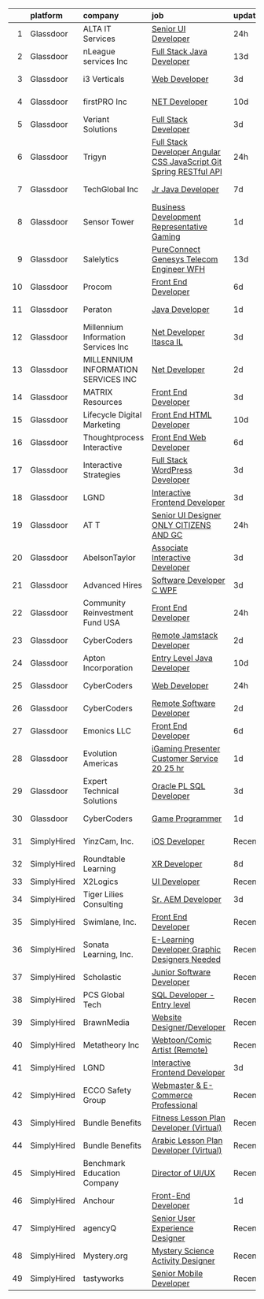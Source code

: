 

|    | platform    | company                              | job                                                                                                                                                                                                                                                                                                                                                                                                                                                                                                                                                                                                                                                                                                                                                                                                                                                                                                                                                                                                                                                                                                                                                                                                                                                                                                                                                                                                                                                                                | update_time   | location             |
|---:|:------------|:-------------------------------------|:-----------------------------------------------------------------------------------------------------------------------------------------------------------------------------------------------------------------------------------------------------------------------------------------------------------------------------------------------------------------------------------------------------------------------------------------------------------------------------------------------------------------------------------------------------------------------------------------------------------------------------------------------------------------------------------------------------------------------------------------------------------------------------------------------------------------------------------------------------------------------------------------------------------------------------------------------------------------------------------------------------------------------------------------------------------------------------------------------------------------------------------------------------------------------------------------------------------------------------------------------------------------------------------------------------------------------------------------------------------------------------------------------------------------------------------------------------------------------------------|:--------------|:---------------------|
|  1 | Glassdoor   | ALTA IT Services                     | [Senior UI Developer](https://www.glassdoor.com/partner/jobListing.htm?pos=112&ao=1110586&s=58&guid=000001817069ed019dcf5fd770471844&src=GD_JOB_AD&t=SR&vt=w&cs=1_c7f206f1&cb=1655448399484&jobListingId=1007945161477&cpc=84DBBAA61F05C438&jrtk=3-0-1g5o6jr94itm2801-1g5o6jr9ihaqm800-d89c4dd831762ad2--6NYlbfkN0AXtvPDqDev6liskt-h_3vAUEMM26GmMOlWYCAn-kvNiXTWhOpXUsJAjGAig0pzkvbcz9YM0wNpPmwuptA6ZvXU4AF_8U8QV2vxT21dNDzjmaVLtKHGEmBcy4XaMY78--3gFzajQa73-wF3n7mVSLmWOP6SQEWaDMaL46u3RLTCIMvdxnaAYTWH3rySIelZvOVKt-M0P8q1Qy25Uv5hTucUAe6KWk3MPOs7F2MBRm7XTv6a1ewqQJzLXWy_gkb1FxmbKwtQGIEDHtKBYv19uMOwQgcsklDTUDddp7oIBo4m9IbzRieQ50TABMzdMu4PfWvcIDtR7cRPc4hHZLfuWmlNmw6P3wEZUP30IuSgmcnMIkH959HM0rT2ezgAttBvyuvA3FuBBQi1YNmOLKWhGtAYAy8bHaM9fUWwpVYt6Zqp5ZzQYO_itas4Ig2xp5f7_PShej3nEdOH5M3VG2wPJInwoUzW_i693qIDWgiirAmkfdAPP3s7dLJtAaifL1JHxcwzJbpR7yA54FFxK6cXdOpklSJN36axr1o8wmV-kfFvr-VWS3mdNjCGUnlwH7JGBtBctrpzxyxOj8iUFbj_T5dqrzMpy-Llyt0%3D)                                                                                                                                                                                                                                                                                                                                                                                                                                                                                                                            | 24h           | Suitland, MD         |
|  2 | Glassdoor   | nLeague services Inc                 | [Full Stack Java Developer](https://www.glassdoor.com/partner/jobListing.htm?pos=130&ao=1136043&s=58&guid=000001817069ed019dcf5fd770471844&src=GD_JOB_AD&t=SR&vt=w&ea=1&cs=1_bfee4805&cb=1655448399486&jobListingId=1007916609859&jrtk=3-0-1g5o6jr94itm2801-1g5o6jr9ihaqm800-eb5eefe412ab9ad9-)                                                                                                                                                                                                                                                                                                                                                                                                                                                                                                                                                                                                                                                                                                                                                                                                                                                                                                                                                                                                                                                                                                                                                                                    | 13d           | Atlanta, GA          |
|  3 | Glassdoor   | i3 Verticals                         | [Web Developer](https://www.glassdoor.com/partner/jobListing.htm?pos=126&ao=1136043&s=58&guid=000001817069ed019dcf5fd770471844&src=GD_JOB_AD&t=SR&vt=w&ea=1&cs=1_65eb06c8&cb=1655448399485&jobListingId=1007937284851&jrtk=3-0-1g5o6jr94itm2801-1g5o6jr9ihaqm800-87c29564f2c5fb6f-)                                                                                                                                                                                                                                                                                                                                                                                                                                                                                                                                                                                                                                                                                                                                                                                                                                                                                                                                                                                                                                                                                                                                                                                                | 3d            | Sulphur Springs, TX  |
|  4 | Glassdoor   | firstPRO Inc                         | [ NET Developer](https://www.glassdoor.com/partner/jobListing.htm?pos=120&ao=1110586&s=58&guid=000001817069ed019dcf5fd770471844&src=GD_JOB_AD&t=SR&vt=w&ea=1&cs=1_2c47da09&cb=1655448399485&jobListingId=1007921181246&cpc=9908D8D4413DBB8A&jrtk=3-0-1g5o6jr94itm2801-1g5o6jr9ihaqm800-579e834b39c923a1--6NYlbfkN0CUiNPx3JJMftrniD84mdXKaxJ3iSjJgJAqzFniN-7X5qfIIbgtbL2t4OMTou7BWJe35yT5EQTB-9v6-2OsUHOc9wkoWBFEy2kcPoy4-AQLozqDpgip03Hnjop4gk_5CBafzXHS5OEm9sStH0iZ8pbMq2Qg9baRHzCcsgfFUvD44wvu44LyiLa5Br54BmWbKBDfhPjoWZRbOrhVkioqDEiZ4zgsk_CG2NwlJfLm2Jw5u5T6jlX5Ads6RalOsrQgHM6dnvWwE51w8Hp2drmyKu6JWrRL2Ynevd9w-cP_SNLoaJ_whsRt5LN34BjiDpjviO1663ZHk_xxdxjpGgclg0ZiIbqFVqx4Q4gQ1R264DSRyff31rYV5A2sdAqtw91jIoX-QTLTSZHxWOdRVGzIsRHeCcqYby0tEAT7ybaq1CsQiC_f6hlwMikzRS_H6jb2q6tJI_UzbNH9ZpXYSpax8vh2Gsf9ewcwnH1C2xcCdqxhZJ7V5-o_UJr1)                                                                                                                                                                                                                                                                                                                                                                                                                                                                                                                                                                                                                                          | 10d           | Wilmington, MA       |
|  5 | Glassdoor   | Veriant Solutions                    | [Full Stack Developer](https://www.glassdoor.com/partner/jobListing.htm?pos=109&ao=1110586&s=58&guid=000001817069ed019dcf5fd770471844&src=GD_JOB_AD&t=SR&vt=w&ea=1&cs=1_869fc1a4&cb=1655448399484&jobListingId=1007937397697&cpc=9C2286EA3771AAF6&jrtk=3-0-1g5o6jr94itm2801-1g5o6jr9ihaqm800-2ab01fe59a2488cf--6NYlbfkN0B7yGmx4UI26AL6FBQiK2NIVH08bnifWCAF-IkvPcqFbRWHUEwcWsSq3Ckdpbq32cHI5eoKws76cxEosSWp5QAge5nXPSUAmxQ-6DdgFKNIVEQrokvdF_Gtwf5gdmmFvK5qf5EvRyJS5pOExCIAA4tIRXPvSpnhSa9htL6Eu6J9kq2Xsh2GqEDLGeuzG9ACj-hidSJ24ztZWNFkHiAwE3C96ThWLad9uWRUjOh6JZgg-zvX48QTNY8NEUpa7aWhTl37Q3SNiQe-h2IghL5iFq5OriJjQNAN5kXiT5RxxEqlZjfcsZiSDYFWNS9afD3sbSwgWDYCOQ8U-FjhQLxMVwVn-FdRLsWPKCr4rj6RlDPIMc0XvFmUZ3v4HHsHI2QWJnvrhj6P7nWDWT65c4gDk2Xh-bDWGqP1cEy3xZYTMsZCTF5JjUqIsJWmdQvpuESr8Va7X5KPOTqV62pQMNzsJ-qJwEESyuTNAC2feZSBfVCM8eCPM8GL0_mzrKl-YLEAOrJeiQZ2L4dNvA%3D%3D)                                                                                                                                                                                                                                                                                                                                                                                                                                                                                                                                                                                                        | 3d            | Remote               |
|  6 | Glassdoor   | Trigyn                               | [Full Stack Developer  Angular   CSS   JavaScript   Git   Spring   RESTful API ](https://www.glassdoor.com/partner/jobListing.htm?pos=110&ao=1110586&s=58&guid=000001817069ed019dcf5fd770471844&src=GD_JOB_AD&t=SR&vt=w&cs=1_917a7b7d&cb=1655448399483&jobListingId=1007945384143&cpc=C3517E2410EFB392&jrtk=3-0-1g5o6jr94itm2801-1g5o6jr9ihaqm800-066a8ef961c9fda5--6NYlbfkN0DNoILxOnWIsoHfQE7VRgrjw9NlRoJFeLDlYBIP8lxdz24IcNbY7buWHFYh-rAokNQo39ZcH7t_3VNHvDYtI7TNtT0tFeZQGklfs14nBBE45MVpQuqQEdhyjbdGomvKwgx6r3_Niwn1URON_0JPlIX1ZPHMzSjw6ZFVhTOQbWmYP1F3ZuRJyIuXLRCiXHt_0wYusGDhq4rO7fwWqLPceRanQG5n8P7nTZr9eRf_bHpt9In8GRxpuSjAoXq_SUVzS_Np9SgQAwxd9n_ibS-7ouUR-VtwYTzIuUCOgHh16M7EROzTV-Mno3xcKd6dPWD0zRW3tXqi8GboxkJcbmQ6fIDOWOcOISQNaCwXLqjF2tqZSTwd60n1kTjidbK5Ks9aqYih_oIE7ifqC4lwiLFu9cEl31xLNwq1FRxa_AJzRAviIUNeHVDPHN6u51dI9WrBH7kA0PCj9p8xJvkmavZ2syUbGX2Eyvv5JMb6DpGHQgUOLeZTqortRYfxHS7gMnS85XKBR9cBvm7gox44BhCs8WZW6HWh4msFdKsMixnQ_RkAKwheGL7OeHNcTgrkJaL4SGjnbI7bXiXRUsswp9s_og8CIOQScllovCBB8OR51PrhU7GkMTjB1CKz2I5FlVdw8yE%3D)                                                                                                                                                                                                                                                                                                                                                                                                                                 | 24h           | Jersey City, NJ      |
|  7 | Glassdoor   | TechGlobal  Inc                      | [Jr  Java Developer](https://www.glassdoor.com/partner/jobListing.htm?pos=107&ao=1110586&s=58&guid=000001817069ed019dcf5fd770471844&src=GD_JOB_AD&t=SR&vt=w&ea=1&cs=1_b6645803&cb=1655448399483&jobListingId=1007929309014&cpc=334ABAF5D42DC775&jrtk=3-0-1g5o6jr94itm2801-1g5o6jr9ihaqm800-65004001ddacaed1--6NYlbfkN0C-q6iYe66_FLQy3U-sZg-V_VpG3fQBKf_hrSCPEHFKv3DtpHCCWyd_ALlnLXUaebrYZfbf66vD25OD_n5n0M0o8n1VKLxFiOOdzupOky8GPjU2VkAxrDVqqvZJ2TFvCxssQbY-oFDByT6O0emYP8uxJv-4ht7Y_Skr8nqL7AgEqi7R9ezjzOLeZwS-SNOkFUcx-TnzbG_ZQ1HMxh7r11UQ_dX2b_imLzQzEALeWOKe6AEXaLf0HqJEvpu1xew8Ut78hCqS9b6X9cJPpUbRGw2FowDfQytnrxwu2gAECX3JecmwQWjgH2rYuXmaSxN1zLdLwHvxPcUvMlSM4oOte92X4zyaui_fxr7LnMTrJHHoB4KWPwLvj3qsrTjRqHd7-3II3Y4MmbG7VCogYkbLK_rpaXK-MAOP2s6afE1uM_21NRXwZNLVb8MG_6b5iUZ9bkHqYWPmTW56apdENURZwpblQmvmyCZJZz_y_RNg5wf2cVruoB2IjcseYfZxJ7ZUwlRhWymoETNmtg%3D%3D)                                                                                                                                                                                                                                                                                                                                                                                                                                                                                                                                                                                                          | 7d            | Silver Spring, MD    |
|  8 | Glassdoor   | Sensor Tower                         | [Business Development Representative  Gaming](https://www.glassdoor.com/partner/jobListing.htm?pos=124&ao=1136043&s=58&guid=000001817069ed019dcf5fd770471844&src=GD_JOB_AD&t=SR&vt=w&cs=1_40e691ac&cb=1655448399485&jobListingId=1007942787273&jrtk=3-0-1g5o6jr94itm2801-1g5o6jr9ihaqm800-a3d2c2f445606cae-)                                                                                                                                                                                                                                                                                                                                                                                                                                                                                                                                                                                                                                                                                                                                                                                                                                                                                                                                                                                                                                                                                                                                                                       | 1d            | Remote               |
|  9 | Glassdoor   | Salelytics                           | [PureConnect Genesys   Telecom Engineer   WFH](https://www.glassdoor.com/partner/jobListing.htm?pos=105&ao=1110586&s=58&guid=000001817069ed019dcf5fd770471844&src=GD_JOB_AD&t=SR&vt=w&ea=1&cs=1_9d6534ae&cb=1655448399482&jobListingId=1007915982849&cpc=F7A2269C793D5877&jrtk=3-0-1g5o6jr94itm2801-1g5o6jr9ihaqm800-d5fe3d15574ed336--6NYlbfkN0C9NsEFErnTeC7LttfR25Lep1_ucPnE1dn7A7vj3Nw5VtPipzamRltLtksEx0lgqsAJb8S_Emb9oCnB_zb7We4AfFxbb0yy8-j6h1-f4JedOIdrtI8PUX76J-akRdeeHhhMhHOfZtoAMWdxwRM4SMkIXe4m6S_BVya1gZFiWtOkkJIkX2Yyi5m0kY-fgLJBi85aTN2cQOGOMneLfhmUtw0IMwpNSLI3I3IYDyv0TodOoojuq5EpdhtvNisDHdteaDH9gyqtiELrx4Evz7FqHKncYqmARx5g-AkEjGF8b1dq-vNAbgnCwQnCHW1GGIKlN9_4NHsPhrPdusm9jmuRP4ttb6Zg8EZ9uQeGUj8F7CL5Rid2TlGodJ9rsaXDdhVNfcIdBF0gnrhmz5pIxerPdL_wbuiKFLdH1q7ZFptgGe1sJjMjwurgFauZhWX2Sj4siGabLYtE15PQdn7_x4YY6q7Xs82mepel-nDqqiQLieL8N46bTNrwComabWu3uuOrb4QQtbzIdnvIGMA2KXyVb4ScpJ2PirIRNej4ohjBj31sdC7jtUtocwYG)                                                                                                                                                                                                                                                                                                                                                                                                                                                                                                                                            | 13d           | Oklahoma             |
| 10 | Glassdoor   | Procom                               | [Front End Developer](https://www.glassdoor.com/partner/jobListing.htm?pos=113&ao=1110586&s=58&guid=000001817069ed019dcf5fd770471844&src=GD_JOB_AD&t=SR&vt=w&ea=1&cs=1_a8642fd0&cb=1655448399484&jobListingId=1007932111508&cpc=C891152315FA1AD8&jrtk=3-0-1g5o6jr94itm2801-1g5o6jr9ihaqm800-198b3811996e6d06--6NYlbfkN0BreR47D9bMWJ28XlwS8rs2_GIFY3-vSdy_Xwl-swcV-mu1ZFQXgVSpWtMe3rAMydQ_7rWc2EFGnDnz_2P-97mVChZrSHdEQ9uyPUNlBJPcAoUVYH3g5KAbBlrbXVaJFrzN09kkLpMCq1mbRGfWj7UDc71Lz4oKYarmMHdc_8clnK2iKjE1tCsLgV8mC6FjoY9ZItCcvvJs_sIUYSy9v9JPZQzCQzLSFE69Lesncq00FZY8axY15c7faAT2DBEL10MrMulcU8mJu3bzADD8qT73Y9YRsQ6WsOxms8mSc70GuOjLN4Nct-_9GBOoCypneqB8peLuWTlRBxJXqvmF5RP0KK4hiHYdMGxsM0NXZIppv5wTbOxSPK5AT9Ljx3W8LPSS1pYQZouQWy4Wf76CjKoJ0msE8vypKNv-7Pb1TtFAs3UIzfLP9fD0KYYdu3i4wYvu2KRkNQMLEtYgl1BxqA3rcHwF9C0mAqr5br_xTCcL4QafYu5Zg-f48jQgcLOyANVg07vkb7bPGgAx-1wRA55R6_y7glMjB8NMzih7N8MjEdNnT4eddy3X9UsG0jqwzX4FQ769JJ5Ve-tDi9ZGqqfI)                                                                                                                                                                                                                                                                                                                                                                                                                                                                                                                                     | 6d            | Raleigh, NC          |
| 11 | Glassdoor   | Peraton                              | [Java Developer](https://www.glassdoor.com/partner/jobListing.htm?pos=106&ao=1110586&s=58&guid=000001817069ed019dcf5fd770471844&src=GD_JOB_AD&t=SR&vt=w&cs=1_23bd06cc&cb=1655448399482&jobListingId=1007942946173&cpc=FAE5E775D180B2FB&jrtk=3-0-1g5o6jr94itm2801-1g5o6jr9ihaqm800-c10502b1a3beb32d--6NYlbfkN0Cx7R8OmodZU4Ze4hnUhR0Myw3_voyDLMHXumN7ynSuTrXceT3foN28fsokTCLC-ttKi6uBDRxcyypm77x9_e-wX9fVzC2uEzbYFw3inKRZgPyKTN97va3jGiZoDIwxhEvc7jMbexd1HZ3zDcSdBAX-ET53uty5voLD4uAnCNwYU5Re8kfX2v3iB5gLZ0crZQqrt2-GV04k-4euGY9ktYJohz9yBkokrVE5rsJtwEIciYwyzpf-5eR2MeN4iAg86zSf0cr-SY1XBsq04ACokqUVLcqvylxNr1-5ZZLhw_3pZA4Tl92ZCUrf5l8s5ehqfUyLoCdIvjFXkrd5JJ0cnxQIavyeO_9mbR87-Chxq9cmy70dEnYZnYTMPdoREYJWOUsQb_aIipoNYnRGp-ct4oX1So9j4bzglDEp3ky89AOwQVVbyTlKVZGKn5ZEd5eDO1mbNeSs8oFEB899tBTHMLnkzdSAZqDHOGNIDzVNOeqNb0ej0cDLyB2zRIvJuR2ru4XiHR2742neWQvgZdz7KQ6PnllSkhXEjeyMB22GVNZkmzKgDfBSmg79e5HWauhDCe3fbCxTUQgtnwoUzMeXUS3U3wshSZV_or33nunYXV0OZcbSz3Kr-jBI8_oA_rQ1oqKGo5iAxl2JPWA5XjOMkMWMkE5Za9CqliksaPtDBMENfBDuV_JZUxAtubCDHhR_8V8T-M0YKK4DyYU2aluAI2Uk7Ry_pP8YECrfgYrJ2XZ-vUHqmumUC06FBtZKkBInPirwxR15nbxLRdoBoVqgAW9mBLF1qVKVjOdLOgu68ZBUOEw_mslu4c-uc1BOemdEvVNbMrdTlfCBNgDv6tt03q0Kn_JiHEKTzUit2xQQQdDSPj4I6EzQvdsUeiKJSVTQwB_2XkE80IIvytbP853rLahvZpdelPWQeI58if8a-OqXv3gX1Th2ZUSpt2pvKmj-f2tGUx_8ycFJ4drrCET-UHgtWg8mDom5wBJxgcOUvu5N_MwB2K-f000HMxf1ovsUQ073nytt_yhP5rVFejTsq46okMtCZTqREXv7HJWQ4kgAH_X_qW_Rxd4AMmPjwYaXZ7jrE-aoK2vsTeCbM3YVKk10w46xP2OBnfc%3D) | 1d            | Baltimore, MD        |
| 12 | Glassdoor   | Millennium Information Services  Inc | [ Net Developer   Itasca  IL](https://www.glassdoor.com/partner/jobListing.htm?pos=102&ao=1110586&s=58&guid=000001817069ed019dcf5fd770471844&src=GD_JOB_AD&t=SR&vt=w&ea=1&cs=1_de343ed4&cb=1655448399482&jobListingId=1007936840267&cpc=0C139D4CAD5A6DB2&jrtk=3-0-1g5o6jr94itm2801-1g5o6jr9ihaqm800-5a90e8d38c0ac2b7--6NYlbfkN0AcdsmtS_EINxC8YdDdZGMfYCPsvb99LFiKlEyEN25wZdtjNj1Aj0mOF8TsTNpeUE8gePAwyVaHIOqr-0p7xZnKoWaoMZkyC9f5WsDcklKisiEZQ6jKxf_SRvXGmp7SE0VNwx5PFBhhwGWvfFFESqhAJcr3ZaqFieiT6WyYLCBugDwca1DVvt3udw2CwWKFuyg5YsLd9uIuX4W6n1K_60QmCCOLtN7FSSrjEj4x-uQ798_BML_9cL98l-d_JjKfUXApfNKYHQ8_MLoX5e_-JYcsQjpUtP0gDflbUFXari3KUjIRrV5VSyHUC8_BjjgRzSrHNBIqlqlwOaFCw3LSD56oi4XzA3Cm9Kl5Auy_wv3OBUV3GGgLegvlxNGnvFcC1Xz8iBaJ9FSyez-YO09tiZCzAewKUaco-YNFdrlDSPAmMsnwyzqfjcerYrUN9kGoV0jzzM1JrEyY__B1gPtH0xFtzRLLoKbiq71EVVT27x8lcnHHXNssgy4MU2m760Wf2yEMf16ek88Sf6nujD5Vh5zM)                                                                                                                                                                                                                                                                                                                                                                                                                                                                                                                                                                                             | 3d            | Itasca, IL           |
| 13 | Glassdoor   | MILLENNIUM INFORMATION SERVICES INC  | [ Net Developer](https://www.glassdoor.com/partner/jobListing.htm?pos=121&ao=1136043&s=58&guid=000001817069ed019dcf5fd770471844&src=GD_JOB_AD&t=SR&vt=w&cs=1_078fdadd&cb=1655448399485&jobListingId=1007938710237&jrtk=3-0-1g5o6jr94itm2801-1g5o6jr9ihaqm800-24f6cadfb15c2163-)                                                                                                                                                                                                                                                                                                                                                                                                                                                                                                                                                                                                                                                                                                                                                                                                                                                                                                                                                                                                                                                                                                                                                                                                    | 2d            | Itasca, IL           |
| 14 | Glassdoor   | MATRIX Resources                     | [Front End Developer](https://www.glassdoor.com/partner/jobListing.htm?pos=114&ao=1110586&s=58&guid=000001817069ed019dcf5fd770471844&src=GD_JOB_AD&t=SR&vt=w&ea=1&cs=1_689c3901&cb=1655448399485&jobListingId=1007937431891&cpc=FAE5E775D180B2FB&jrtk=3-0-1g5o6jr94itm2801-1g5o6jr9ihaqm800-dfa73db4eeebbb7f--6NYlbfkN0De5ppvndiyxA0pMSLQzOe_j9Mra0KF_8EhxTxOKXtZIfhM20E97mGJ6rqAxbACvL9aswHRBmzdJgCQhwt5r149QIXCNsBqcGl_yf3wN9PXWe_QU-6Sm4ISd0p_nTAIawrFw1fyXTrRTCFbo9mNgOzI7zjjLenmyMg4WCye9gfas0JKInUv1hbYaelYlTDcWMJ92S3ufg3j6-Ml_Dx2UKT4wXvIV8UR3W-uRBUSDdwnPhbA4_zOv4SIRqK8KMTb_NCDGEjoiOUApEMxpyM1pTslZI2NTyIg72Wc4U1yO4GHNipZ98Ef-_A0mFf2-S9nlLvYeUjomysgiJ_HB_9J7YviO8ag5MPkZxgj6NWKpt18XGbnj4_5d7SQIR7m4gTVUYiD0iFmYJ9SEn2Ts2vMblY475jrNV11eBi2_oZDe2V-xT4-I7daDdUYyusrKitcPa88HGMm02buSTKtzyQsAHAScXc-GhqHD8paT0tkXkGnSQl2KYkUWKEChyEb5633OWXR9i9tj5HgWjoBZTsNQL07PLczDbkeyLg_sou50rwy1Q%3D%3D)                                                                                                                                                                                                                                                                                                                                                                                                                                                                                                                                                                         | 3d            | Raleigh, NC          |
| 15 | Glassdoor   | Lifecycle Digital Marketing          | [Front End   HTML Developer](https://www.glassdoor.com/partner/jobListing.htm?pos=122&ao=1136043&s=58&guid=000001817069ed019dcf5fd770471844&src=GD_JOB_AD&t=SR&vt=w&ea=1&cs=1_ca96cf7c&cb=1655448399485&jobListingId=1007921417493&jrtk=3-0-1g5o6jr94itm2801-1g5o6jr9ihaqm800-6ad274dd7b5b01fa-)                                                                                                                                                                                                                                                                                                                                                                                                                                                                                                                                                                                                                                                                                                                                                                                                                                                                                                                                                                                                                                                                                                                                                                                   | 10d           | Oakbrook Terrace, IL |
| 16 | Glassdoor   | Thoughtprocess Interactive           | [Front End Web Developer](https://www.glassdoor.com/partner/jobListing.htm?pos=104&ao=1110586&s=58&guid=000001817069ed019dcf5fd770471844&src=GD_JOB_AD&t=SR&vt=w&ea=1&cs=1_6c701e35&cb=1655448399482&jobListingId=1007932192849&cpc=1FDE87803EF93CD3&jrtk=3-0-1g5o6jr94itm2801-1g5o6jr9ihaqm800-17fa3b3a3ef9e947--6NYlbfkN0DW1Pv4zlUSkAgGS76DL173agLpQ-Pr3TIaPZqk8bxgbTU2O9KJxAWmHxIfHPGN5y_KvDlX-iVMjoY0_k1LdJzh5BAsDGg8DboJwnaowMvUwWclEyj4k54soQzN7MZPN3m22WEQMf8VZDbHjxQowwIRCqtcIciu2m8NeKrsdMoaYSIXoEuiD2iOmElVCbb3LDqGoq8tWeELqdq4Fim8F0uImVWz3DxFP_k60dhs6_A2zjvjllkjvoDQEQY__1zN_mYxpGTC4Vpb25HXcP7wQNhCXcMZnxTWqHqbEwkvEc3uPDIXy-hezm-YcguLIVemAMtgb5AaYrbJVL1K_fwxNoDunPlLiha1dGdq4KXkkEt2TFABHwMzGngf36lv1YA6ESONbuTqFmsrtg9JZtug3tqw1hZWzjkoxyG4Rsr5QamzXtpc70kXs2CrqdyprW2euPay6DPF8LXtBKDpuNqiWvTPGC-PrBFSCG7E3GLd4SMz7Epa7ORlLKZu5oE_MtL63nI%3D)                                                                                                                                                                                                                                                                                                                                                                                                                                                                                                                                                                                                                   | 6d            | Saint Louis, MO      |
| 17 | Glassdoor   | Interactive Strategies               | [Full Stack WordPress Developer](https://www.glassdoor.com/partner/jobListing.htm?pos=101&ao=1110586&s=58&guid=000001817069ed019dcf5fd770471844&src=GD_JOB_AD&t=SR&vt=w&cs=1_fae36a00&cb=1655448399481&jobListingId=1007936931786&cpc=82ABD2B5CEB98952&jrtk=3-0-1g5o6jr94itm2801-1g5o6jr9ihaqm800-3d6755a8ee52c788--6NYlbfkN0CmrEXGFz7WirEBi6a398y9LxkVzHRXaVcgeSR8bP4HK6xaooAXb2_ZNpmxOaNkxwywx873nNDXILxCiAjXlDzM4zUARN4ietTSyMD5UuiWVtVQeILVfSXHinZtPkZ7X4fskheOOVOL8L4Ltq1EdvOlAvcjqMMPyZIj7WxPAD9p6RY-Eo82AY3TScrxA9yj-MbRRl2WJOW4McR0laxdEkgRXgXIPvMBQ-B6qY8k1f45jGhD7h7ncHb6nzCSrbLoEadJUGrJHr2Jqg_E_poL2Ebonn6J9xhm5JPONDvLK-_Zw6Qm_7BBgSZDEpCDHbcYwIjuK9TlNqcN1VeajcIaW6dSDOSO-0H85iMXu5bKoy3ksWh6_C-4x_W4ORREYl6jZ_jk1pWOasUCgEU5Kc54AFwgXipiZrUy-RmitcbDzEbE6uhKkcvIKKczgHMm2UvQ0yA6kbsByg7exABkCAueE8KFp_dMJRJErvBAWqKiMGN-gKWgwiffKiitIAW0KyMwq70pZKyMoXYURQ%3D%3D)                                                                                                                                                                                                                                                                                                                                                                                                                                                                                                                                                                                                   | 3d            | Washington, DC       |
| 18 | Glassdoor   | LGND                                 | [Interactive Frontend Developer](https://www.glassdoor.com/partner/jobListing.htm?pos=123&ao=1136043&s=58&guid=000001817069ed019dcf5fd770471844&src=GD_JOB_AD&t=SR&vt=w&ea=1&cs=1_b94e067d&cb=1655448399485&jobListingId=1007936138186&jrtk=3-0-1g5o6jr94itm2801-1g5o6jr9ihaqm800-9e809bdff7b406f8-)                                                                                                                                                                                                                                                                                                                                                                                                                                                                                                                                                                                                                                                                                                                                                                                                                                                                                                                                                                                                                                                                                                                                                                               | 3d            | Remote               |
| 19 | Glassdoor   | AT T                                 | [Senior UI Designer   ONLY CITIZENS AND GC  ](https://www.glassdoor.com/partner/jobListing.htm?pos=125&ao=1136043&s=58&guid=000001817069ed019dcf5fd770471844&src=GD_JOB_AD&t=SR&vt=w&ea=1&cs=1_1e54e468&cb=1655448399485&jobListingId=1007945376780&jrtk=3-0-1g5o6jr94itm2801-1g5o6jr9ihaqm800-607db221b79f3348-)                                                                                                                                                                                                                                                                                                                                                                                                                                                                                                                                                                                                                                                                                                                                                                                                                                                                                                                                                                                                                                                                                                                                                                  | 24h           | Remote               |
| 20 | Glassdoor   | AbelsonTaylor                        | [Associate Interactive Developer](https://www.glassdoor.com/partner/jobListing.htm?pos=129&ao=1136043&s=58&guid=000001817069ed019dcf5fd770471844&src=GD_JOB_AD&t=SR&vt=w&cs=1_2a01b116&cb=1655448399486&jobListingId=1007937301761&jrtk=3-0-1g5o6jr94itm2801-1g5o6jr9ihaqm800-00566bc7b552095a-)                                                                                                                                                                                                                                                                                                                                                                                                                                                                                                                                                                                                                                                                                                                                                                                                                                                                                                                                                                                                                                                                                                                                                                                   | 3d            | Remote               |
| 21 | Glassdoor   | Advanced Hires                       | [Software Developer  C  WPF ](https://www.glassdoor.com/partner/jobListing.htm?pos=108&ao=1110586&s=58&guid=000001817069ed019dcf5fd770471844&src=GD_JOB_AD&t=SR&vt=w&ea=1&cs=1_576f7edf&cb=1655448399483&jobListingId=1007936006113&cpc=6BBECBC74F3AC36E&jrtk=3-0-1g5o6jr94itm2801-1g5o6jr9ihaqm800-47c892dcd3977d88--6NYlbfkN0CuPofylY8s1Vlfyi5lv-RomZE-zEhgWrdUVG3nVbZ08pGe7bA7srhsadKURrfS__IAGgZS-XsjpaFIJemDEMokhIDQP2fWnc1bT_3i8MxbQ67ReerD69Yu7cmGO6EPHW7NGUf94MJ7meQVx6S-DMChP1kumiM7pdxTFw-MoXqUT-n147GaKZUPxD17_H6cwppOCe6ysQgN1Pt1_aQsj2m_HuI_I2heTm1y8lWv8E7vgJ0eQnhMbxbw2b8Nv-NRFrADmr5mleCnVSCQkFOQXtL7_ny-X0mIbFAWZfcxXJaGRScvJ9BbTaCS18t0doc4QbuirLtONHh4WZUsz8be5rDfQSeIlKFppwnwMyySB1q31UEVe3E7FRucZ0cr-vnmctAGpdiFdn_oj3hpovTIlkkSAAXj0vYNiCRwuC_A81o_jNJoAv1I3qm3LHWg3Vd657dZLxgrlmhDFkSO5o0o_v8bBX-3bhnIplR0Bbq1KSgIbidCXEogIrdPZJL8otDxfFk95vP846VLYg%3D%3D)                                                                                                                                                                                                                                                                                                                                                                                                                                                                                                                                                                                                 | 3d            | Great Neck, NY       |
| 22 | Glassdoor   | Community Reinvestment Fund  USA     | [Front End Developer](https://www.glassdoor.com/partner/jobListing.htm?pos=127&ao=1136043&s=58&guid=000001817069ed019dcf5fd770471844&src=GD_JOB_AD&t=SR&vt=w&cs=1_bc1d9a89&cb=1655448399486&jobListingId=1007945098999&jrtk=3-0-1g5o6jr94itm2801-1g5o6jr9ihaqm800-0d53fd8889218dd9-)                                                                                                                                                                                                                                                                                                                                                                                                                                                                                                                                                                                                                                                                                                                                                                                                                                                                                                                                                                                                                                                                                                                                                                                               | 24h           | Remote               |
| 23 | Glassdoor   | CyberCoders                          | [Remote Jamstack Developer](https://www.glassdoor.com/partner/jobListing.htm?pos=115&ao=1110586&s=58&guid=000001817069ed019dcf5fd770471844&src=GD_JOB_AD&t=SR&vt=w&cs=1_8ea67722&cb=1655448399484&jobListingId=1007940049885&cpc=1CBFC3E34E2A31FF&jrtk=3-0-1g5o6jr94itm2801-1g5o6jr9ihaqm800-ab249c5e099abcfa--6NYlbfkN0CpFJQzrgRR8WqXWK1qKKEqALWJw739KlKqr2H-MSI4eoBlI4EFrmor2FYZMP3muM31x0iaUOHX8zLlBMChN2pTNaVyRpmELCIwnADMOZg3z8da7eeWzhRUNSxmMANOPFeIVMM0FwsM8HlZDPeSK4FYaYwdplSMMfCWsCcn46jOM93WzB-eyb728VQvu51v5Rg7nd7ccdcunyEH30tKSnYDb710Diigj6mqpKcFfNGhIg1M03C6bYGb7hwchQ5dkNd51pPV4SFbVfxxChEzu0PU_QK4pgttKuLWrxWEXVUWv77dMY1fLgK3Zhp0fbGyQK8OfHvtffwEY6Ej8GIy9x5RasTAbgtbMg2NAk6EkqXMVMGFSIO4viGIDo8qLCoKrfDzm5ncyTEP0k6qcTQzUuxXk8qGclsdwwU5as3FK5RvoWnww-T1-Lcev6clSKUlyzGSU7A46aA02lMBxG2hrtNexApA78dXcD3rpuGQ4hhZKg7WAlrJvScVKTTsfPTLWpE_f_7O5imLwk2RBgderCfqMAd_K8wu8odK6-ChXkxkp2bn7UnygobvsqPuAEe6_dLFBiqMzHUb94sdSGV-MqzoPN3kOFL_m6AHcGyzv80e_quTe37xVaVmCMUc95cWobUwHmJk8ck3J0Fgr8LsQWiPjmEa9TYqyWIQwZyF7VttBGwnSxsCaTDPv_nuSm68R9MNd0iGu45dBgYbSzL4-hzyt_sMx7_nzVkG8ai-l21rc_hnZV_nIE3T6oJyVimo1ZMZDcWvgXSye_EwitRakEzy5B6uk8FU96lqjCAayzO2NkOLcVw9G-gUu3WYguDsfuNsd76KnTpcTYNX-6QG9OD1KCztG2tv25JO8gPIa6FX7Mr8qXWqtyVjOgmDgn2K4ibLKrCFfkHvrasQZ6wxLEIiIK--uajcgen9rZ9mNUOLA_jCSTvGvEc8ber5tD_WJWOGwaKm4h8lnIeuZApZJhdPMUYu_9RbQL9K3PCd9XzLWQ%3D%3D)                                                                                                        | 2d            | Los Angeles, CA      |
| 24 | Glassdoor   | Apton Incorporation                  | [Entry Level Java Developer](https://www.glassdoor.com/partner/jobListing.htm?pos=119&ao=1110586&s=58&guid=000001817069ed019dcf5fd770471844&src=GD_JOB_AD&t=SR&vt=w&ea=1&cs=1_41c6273d&cb=1655448399485&jobListingId=1007921027251&cpc=2CAED5C921A5F994&jrtk=3-0-1g5o6jr94itm2801-1g5o6jr9ihaqm800-3b79f2c64101a749--6NYlbfkN0D2ze1LgFXIe3mtGr7nQ5C7omE0isRnfyhjRHPncZwsRxpSmcKCObec4Y1myyhwdNorzU3Tk4JUwlBKxFW46xYtb4mlZw1yJlktoKUThVJp7r1piiolwIr3OWelci7G0nsOl7MciJreKSHBFeFkj51LaloDtv8wrt_tdBI47nSrEk-DFHX3yUasvPIoTFTWjDHeUP09zWij6MNwCsuTsYaQ26CZqRoqRCEQK--kfVcgY0R98TQzwurJ0rWfMsmc5QSgfQaoju_LV0hDZalODOZw45Q8S-Oe1E2ol0mse-tb0Owg9YO4agIYihSA7vgIRxkoEvKluZC9dUV_5uc6V20c5DAxQw7tt-jStQO6RsAvP7TeAfsen4pyEqGdBhZ3r9wusTCZ0JufHpwiliOP4-a4FIJoxy4iiyAwHMOwoUJW0XtDQS5sgqz9g3LWkJU26eoysX7FIUQ3IJOGFSD8jkwCOospGNq4HX85nPPj1gKkFIr4vuxCDdqhCmZknbRJ328%3D)                                                                                                                                                                                                                                                                                                                                                                                                                                                                                                                                                                                                                | 10d           | Seattle, WA          |
| 25 | Glassdoor   | CyberCoders                          | [Web Developer](https://www.glassdoor.com/partner/jobListing.htm?pos=117&ao=1110586&s=58&guid=000001817069ed019dcf5fd770471844&src=GD_JOB_AD&t=SR&vt=w&cs=1_b65c4d76&cb=1655448399484&jobListingId=1007945391592&cpc=A65DF3A704A48F9B&jrtk=3-0-1g5o6jr94itm2801-1g5o6jr9ihaqm800-e696c726f25e2b63--6NYlbfkN0CpFJQzrgRR8WqXWK1qKKEqALWJw739KlKqr2H-MSI4eoBlI4EFrmor2FYZMP3muM1QRfrEi_SuoC2oT9ABRZc0m2YYEtMqR4zywBem_d8_KsWZXalItaJN_B4K_KEyMZFzFy0Cl_ljeDJqlALdX3KvFM7komoypHDeVxS5kJXuDQxIkKwvZquxm9YSGSlLR-IIdoD9ePPfpiDf6qiD7eGiffpVK1Q_jjqKFrK7q0zksWn1GMxBN52P6dUtrTodMqeMlWrJAOnpr5QbcdlJCWZk0hC15RrVNERB007k4NiwenduOkBSa-HObDjAPxd0PFAXq8WFOLNIRaZhZh4h3s1Q4O4-ie2yjACPtMSCnEmeywF24TbZdk_qMAwf-q5RkiVY0e6jotO8fgGHmyWFz93NRzLfBpG0ku14HWDNDBOcstzeAtJoGDyp3A11ATsvw8rcuIikinfy2OcL6zmEBXQYhuiO7R0Vhq81avbFR9b_t2JGXIrIlkBEXmJLwaLGc0qHYCJusOYkoxhF_8bzHiqZ_lER5rSZPOgxk_OWgXtBPYeMbU4g15_gisBJ9YJBB8efqYx-zWippi34bLCNbp5t84FTEaAy7Y_uixjLUD2Vv-1HyiK9qMtuPJQDgvzaRPY3hssEejUXyvNq3UDLSXtLlmAL2l8Z2pYzspA_vLol8wKUlL3CRX7YMoDHsZp6nSC6t13DWnA0No6Y_t27E7B72NF1w5G_Zls_UFM6XYCeM5Sz6_5NxQPgprIXaVSU4OZ5qWp9_ViKvNcB8iNWk05_7UHMMadqjcheZH9rxu7-MrGfctYK_52Ql0subHcIEe_r-eevLC3mkyV3saw2c7SCaa6daFf4TFW694gyZaVEEYq-ZPdyZuViPJmh2sOsk_24G8x44ZseKeAsl1n1KyRU6FO8NiKDf_TshFp85TitaNYAvWeHGTDr15OWDlpWjzAs3yeWI4QdTUxUYhJrf6pBNH1pMzYOSgscjFXOa5VxJ7vfHoQ-ep-toHp4g1FGzEV0lIoW60Izng%3D%3D)                                                                                    | 24h           | Muskegon, MI         |
| 26 | Glassdoor   | CyberCoders                          | [Remote Software Developer](https://www.glassdoor.com/partner/jobListing.htm?pos=116&ao=1110586&s=58&guid=000001817069ed019dcf5fd770471844&src=GD_JOB_AD&t=SR&vt=w&cs=1_7ff29cd9&cb=1655448399484&jobListingId=1007940049418&cpc=FAE5E775D180B2FB&jrtk=3-0-1g5o6jr94itm2801-1g5o6jr9ihaqm800-3843964d0bce098b--6NYlbfkN0CpFJQzrgRR8WqXWK1qKKEqALWJw739KlKqr2H-MSI4eoBlI4EFrmor2FYZMP3muM31x0iaUOHX8_FhM0cR_umYd-64jH3etb7kBhMSWZt5kUsqSSpimHKryCSoRXrW6kcavxlFtiW34I689MHnq76svKqlLkcTLJ4gpDFEfVoGLsu8Rj-hthsFnrzlOcoRVCf7b4b7L-RAahG6cc_9dISaDD7tcnPdeB-3_DL9CTyYvFJlE-WfAEUowMCapK5ZGtiKzbEX04tBiwfrMdhqh3g_ZQY0qoaeP30_b4TdtWosrEzDcF63gNJKHwEYUMY_5zya8V5kjsBkcvjU_QOGh7p0m7J3Y9xkgoI3u4PJ5lR7SBry_au4t6B3flzwFTHmBsoQ8MbDfLJCsHv7pXw-Y9UsqaM_8gj390QJxmqqlspMVrMZ5_8BG5EbSvYA7rY8xZ_0iMU09H-xXPVM6U8_RVomMxvOL-arIIQIh-X5a7bSyA5BTEXcHE9Id0d-0GD0nxvbU4mr3hXuwwVZZyJ2gviRvFkuWAVLxXy2EroEDSLrG_IUKwNG28Rzjs3z3hxrIPtGTS0TtE1zCjS3Cz-RzSZ0ARfl4A1AuAlSzGIRhkB6QmVXTYyqIJh9Sal8fOExo7oPO12myYO1yW8_UVFq_u5am9GoouF_RmxWxz4YGt4a2A8G3SLZQNtzbjb-HA-uK_R9wia35rL-p59P6ksg-WDRfQsoQj5cDV9rG0Vkk57TzlbNkHYqnoJhNTu-ijR-0_GpsUFoYW3n30W_yaftPGguaOc02_RB6q1clN6QIgSibK4udHl2boV4D2EZBXEVT3Via6_TcYSQTQ6a8cFcDleGmwlnkqdgEufbVvxy37SLMIbu6OC8hsInJsTA3V6PCZzct0yWDH7ezOuyP0I2hade_frYteohWI_wbzp4w8BV_TpnHBXSKzaYgHXqC7fzJfjEIUa863rJX05MFS1oNEsNEjbAsiiN4vs%3D)                                                                                                                      | 2d            | Tampa, FL            |
| 27 | Glassdoor   | Emonics LLC                          | [Front End Developer](https://www.glassdoor.com/partner/jobListing.htm?pos=128&ao=1136043&s=58&guid=000001817069ed019dcf5fd770471844&src=GD_JOB_AD&t=SR&vt=w&ea=1&cs=1_6dedd233&cb=1655448399486&jobListingId=1007931748697&jrtk=3-0-1g5o6jr94itm2801-1g5o6jr9ihaqm800-2894c31711655d45-)                                                                                                                                                                                                                                                                                                                                                                                                                                                                                                                                                                                                                                                                                                                                                                                                                                                                                                                                                                                                                                                                                                                                                                                          | 6d            | New York, NY         |
| 28 | Glassdoor   | Evolution Americas                   | [iGaming Presenter Customer Service  20  25 hr](https://www.glassdoor.com/partner/jobListing.htm?pos=103&ao=1110586&s=58&guid=000001817069ed019dcf5fd770471844&src=GD_JOB_AD&t=SR&vt=w&ea=1&cs=1_1c038745&cb=1655448399482&jobListingId=1007943686471&cpc=F583A5AE0DDDFE3A&jrtk=3-0-1g5o6jr94itm2801-1g5o6jr9ihaqm800-4761f09d7d154137--6NYlbfkN0CDzY5O6uccXRXWu_WX2mUMvcRfHEMtu2IpX-_GKz3K2H3NAn9OmxlW1K-KTVRslEAnqDQB8rp8k8LMrE0wOzAV1XHOO7Jb4Di-R7FAexkzmo-xxcboRuPyDLoFtouy8csyFQzOw2lXlnvCt5rE_PQVRG4mP4DGGaB1Khm0iG1A51gblYpz522owwG_Bku4Y1Xnr9THzWep_U5GjV-eEdrcR6cr5qP4ODXyyU34pZnFqAxvrZGUVTLR2-cHBhLgFNH_tZFkVhP7lThu8AuhtyOMtQwikxtIRQjDSdDe-VudhCo4togO_XAsHZF07ptPV_vrly9CrwMm8foMULQ9oy7Mxyl1Q1jZHnBvLr0CgSNDft1Da_W0cV2nFgXNUfrX8ONjEZ9g2BfmU4zQkAltHzULOi3W-pwhdVJgeL99GeunPCJylPc6cpQkyfE5vhFe8SyvFOmSMO4_dQax0ti2janCU1yMYtTH-UX30FOTS9PhpRWUzbbAthisDDyDmi5oQXNb_jnzxfarspfjzZchfNNM1-KeIr7ua_V0-8FuR1WNCPrfiKyHb20vWoaS3btRAKI%3D)                                                                                                                                                                                                                                                                                                                                                                                                                                                                                                                             | 1d            | Atlantic City, NJ    |
| 29 | Glassdoor   | Expert Technical Solutions           | [Oracle PL SQL Developer](https://www.glassdoor.com/partner/jobListing.htm?pos=111&ao=1110586&s=58&guid=000001817069ed019dcf5fd770471844&src=GD_JOB_AD&t=SR&vt=w&ea=1&cs=1_25eab11b&cb=1655448399484&jobListingId=1007935736356&cpc=9952A63AB06E78AD&jrtk=3-0-1g5o6jr94itm2801-1g5o6jr9ihaqm800-8cc3f450d8e56187--6NYlbfkN0Co5wHOooJBt9erdaJMrMbfxrN9sWQ--D72Z30twe0GLOIjOXSoWPfOO6r_Fk6PQSCKxMef97CiVNOhhHsM5u2gnuh7VjJdtGQIIKwC66Rv40TYkO4UfgHGV6ZhC2FWyaw6lopD5iDe4POzqdcT0gkWAXLpHwqJ0aOMOZFKmdFZsbYh4C6pE8hJr68UNiQn-EzboPX9Jk2t9_R0D5h_624P9r0ipM8M6hMLFNbABa1NyVwzdr9XXV1HhMIb48M5wtc0VZH9746SScoX_2TIYjMpb5KZ6EUZS7nE7Wxdw5mqXCNfZK_6nrnZ0uqAkVNFwc4JN_c7hEIV7oiNkhAWBE-iYTdVi_3CShMPjdQB3StvBHW0czJ0MLGTt8SP3jdYLfpFQIW7ErK1cgm8XzMkAqqQHRFhdnm0CTjXJFreZMVMZto_11wGg23kIdFzvhcu-pxruLKE6m72GvOIK4SeblhDwkFnWLaPchsDIUZB7sG7QBkK6R2bLyYFuMXeeX2hq9WS0BuBezJsSEzxomCnfMeQ)                                                                                                                                                                                                                                                                                                                                                                                                                                                                                                                                                                                                 | 3d            | Atlanta, GA          |
| 30 | Glassdoor   | CyberCoders                          | [Game Programmer](https://www.glassdoor.com/partner/jobListing.htm?pos=118&ao=1110586&s=58&guid=000001817069ed019dcf5fd770471844&src=GD_JOB_AD&t=SR&vt=w&cs=1_d3553ca8&cb=1655448399485&jobListingId=1007941485288&cpc=FAE5E775D180B2FB&jrtk=3-0-1g5o6jr94itm2801-1g5o6jr9ihaqm800-3dbfc8f11c31144f--6NYlbfkN0CpFJQzrgRR8WqXWK1qKKEqALWJw739KlKqr2H-MSI4eoBlI4EFrmor2FYZMP3muM1Qr79LTWy4uiTOs2Kc0FMkA1qcMjy5KZQpKv9CnFipstzDMEo7ZNBIEGNQVCAJh8l2_-1Nf-wHYnrfer5QJuuGlXo59cqzRymubzH5HehWBqnPwLSmDUjWhc9YP1pjiASNNGCDZTD-R9mnUE3rT_WjKoSqVq7z4R7rKL_PrfqLahnHYebZo9TYH7HHmoXi5WxhfZEGvbKV4cvYn8qKKBkHX2YeGz6kCsMwFQpbXhQcxGcHN05qCS9IjsjkFXxqYBHPMEq4zU1-_ZBqQ6jAP75QUON2RbZSQlGJIvC3azWSWBNqXsTikpOLPM0IL0IxtIyd2NXeqSP0656DTyqZgvWLEb5ZwOZow4Q-JqJy-_1w7e2n2YawwiCaDaAOfBb6XHJoEny3AmiyZLPWeuvr5ajcefizgGfDwEx-OJsEop2euWipJiCy5BJ-LwGMHC6gCuvCewsjotNswKXHw0qfK74F_RaLw7hvUopv1E8ibo7mpAdjhqMoAxSG3WM9A7dkFsB1XPVWGoCzT6Y27Yn5jIKDdrziwmnCwLLaeQWGsMmNv_eHdhzU8ybJNcm1hmyZdXnU5vziimpyziFY_zFN0ZJSKyT-M4VAYPem6CXnLgQpVeBJeGQ2s_j6r8wCoSiIbvN8YHE1eeBpl-flG8FstaTxEFI_tgsIQkgry_9_2buu-WP-rqSjDj1qS3fRcTblyGuroOxgtcHLKckXW_X02nTgUFWGLgf-c2Mk_uWIHXXMJxk7hhYtl4Pj-e2xhCn1slye4UWbwlXo7btmwTT0PqmOGrNGAw1C5jO-cxLBtUrjClOoz2J-goxskBFKyc5EqiDwHDrndOPG8hzN4L-9nw8NttD-BbyLqIikOr986COsYwQVl40uaNK5pguCpkaltuXGXKZeweA9vEVnde8dOdM4hcWVCC_V-IM%3D)                                                                                                                                | 1d            | Los Angeles, CA      |
| 31 | SimplyHired | YinzCam, Inc.                        | [iOS Developer](https://www.simplyhired.com/job/O7s3dealHuxhU0MGhoaMnfOJziqVEUTHKEJtlDWUSPF8S_dqWf-8-Q?q=interactive+developer)                                                                                                                                                                                                                                                                                                                                                                                                                                                                                                                                                                                                                                                                                                                                                                                                                                                                                                                                                                                                                                                                                                                                                                                                                                                                                                                                                    | Recently      | Pittsburgh, PA       |
| 32 | SimplyHired | Roundtable Learning                  | [XR Developer](https://www.simplyhired.com/job/wOQuZ9koRYUSm1hEeqD5cBAg2gv6ZaNx9lP6DooZsrvy6adzC62lYg?q=interactive+developer)                                                                                                                                                                                                                                                                                                                                                                                                                                                                                                                                                                                                                                                                                                                                                                                                                                                                                                                                                                                                                                                                                                                                                                                                                                                                                                                                                     | 8d            | Chagrin Falls, OH    |
| 33 | SimplyHired | X2Logics                             | [UI Developer](https://www.simplyhired.com/job/K7e7k8DCr3xU0Za6gglqUSb8upBvvxxXPj9or0Do1zCdHLu7dosWWA?q=interactive+developer)                                                                                                                                                                                                                                                                                                                                                                                                                                                                                                                                                                                                                                                                                                                                                                                                                                                                                                                                                                                                                                                                                                                                                                                                                                                                                                                                                     | Recently      | Remote               |
| 34 | SimplyHired | Tiger Lilies Consulting              | [Sr. AEM Developer](https://www.simplyhired.com/job/MnaX2xb-nG9FrF-quP03MXyIvdT69uvsRQ_1uVMpBcYvvOj6FUS-6g?q=interactive+developer)                                                                                                                                                                                                                                                                                                                                                                                                                                                                                                                                                                                                                                                                                                                                                                                                                                                                                                                                                                                                                                                                                                                                                                                                                                                                                                                                                | 3d            | Remote               |
| 35 | SimplyHired | Swimlane, Inc.                       | [Front End Developer](https://www.simplyhired.com/job/XPP7-6SHQfN5-vi_3Autx7dTtHQp1IuGVXJ0nbg13OoyhXKKRrH0HQ?q=interactive+developer)                                                                                                                                                                                                                                                                                                                                                                                                                                                                                                                                                                                                                                                                                                                                                                                                                                                                                                                                                                                                                                                                                                                                                                                                                                                                                                                                              | Recently      | Remote               |
| 36 | SimplyHired | Sonata Learning, Inc.                | [E-Learning Developer Graphic Designers Needed](https://www.simplyhired.com/job/TeOp_OrT6WJHKtS9nJO2bEVOdUxqEykGbF3qqn-283MwEQytUgS1IA?q=interactive+developer)                                                                                                                                                                                                                                                                                                                                                                                                                                                                                                                                                                                                                                                                                                                                                                                                                                                                                                                                                                                                                                                                                                                                                                                                                                                                                                                    | Recently      | Remote               |
| 37 | SimplyHired | Scholastic                           | [Junior Software Developer](https://www.simplyhired.com/job/GdLX8f9ZVvllly1hyN_9-_nFZFgGIvjEMvtX_OLqPn3lb4NUK2FZjg?q=interactive+developer)                                                                                                                                                                                                                                                                                                                                                                                                                                                                                                                                                                                                                                                                                                                                                                                                                                                                                                                                                                                                                                                                                                                                                                                                                                                                                                                                        | Recently      | New York, NY         |
| 38 | SimplyHired | PCS Global Tech                      | [SQL Developer - Entry level](https://www.simplyhired.com/job/iahfDJfAT-17b-x8gSh_2EW151owSTU-ZFHEGCxlQAfVKWf_sr5DYA?q=interactive+developer)                                                                                                                                                                                                                                                                                                                                                                                                                                                                                                                                                                                                                                                                                                                                                                                                                                                                                                                                                                                                                                                                                                                                                                                                                                                                                                                                      | Recently      | Washington, DC       |
| 39 | SimplyHired | BrawnMedia                           | [Website Designer/Developer](https://www.simplyhired.com/job/78BxKl1R6BpfuVu8Kpk-1cxMOjiHDgxQMPxrbQ5J7eWU9PbYxXCHNA?q=interactive+developer)                                                                                                                                                                                                                                                                                                                                                                                                                                                                                                                                                                                                                                                                                                                                                                                                                                                                                                                                                                                                                                                                                                                                                                                                                                                                                                                                       | Recently      | Albany, NY           |
| 40 | SimplyHired | Metatheory Inc                       | [Webtoon/Comic Artist (Remote)](https://www.simplyhired.com/job/3nYCJFPFSVsmRpv_TlLlRrsPc40lXQfpZG74zVf4x5OsN_VqFc7nrg?q=interactive+developer)                                                                                                                                                                                                                                                                                                                                                                                                                                                                                                                                                                                                                                                                                                                                                                                                                                                                                                                                                                                                                                                                                                                                                                                                                                                                                                                                    | Recently      | California           |
| 41 | SimplyHired | LGND                                 | [Interactive Frontend Developer](https://www.simplyhired.com/job/QBScIrkfLz29iHNX9Wd50j4WS5fum6LpGGgXWt5srH03CbHwPcTfwg?q=interactive+developer)                                                                                                                                                                                                                                                                                                                                                                                                                                                                                                                                                                                                                                                                                                                                                                                                                                                                                                                                                                                                                                                                                                                                                                                                                                                                                                                                   | 3d            | Remote               |
| 42 | SimplyHired | ECCO Safety Group                    | [Webmaster & E-Commerce Professional](https://www.simplyhired.com/job/Eis_eQzujD-0VqGd4cWH7_Zog5RuoP6kJescPkierQ7_taP_BL8ylw?q=interactive+developer)                                                                                                                                                                                                                                                                                                                                                                                                                                                                                                                                                                                                                                                                                                                                                                                                                                                                                                                                                                                                                                                                                                                                                                                                                                                                                                                              | Recently      | Boise, ID            |
| 43 | SimplyHired | Bundle Benefits                      | [Fitness Lesson Plan Developer (Virtual)](https://www.simplyhired.com/job/PoNHINhXXCRndUeZB9RFpg7hvF9WXyCxfhbmqdHMlWsds0BBXO29cQ?q=interactive+developer)                                                                                                                                                                                                                                                                                                                                                                                                                                                                                                                                                                                                                                                                                                                                                                                                                                                                                                                                                                                                                                                                                                                                                                                                                                                                                                                          | Recently      | Remote               |
| 44 | SimplyHired | Bundle Benefits                      | [Arabic Lesson Plan Developer (Virtual)](https://www.simplyhired.com/job/sf47-1FgsZjzp7_nVpuHMp8luDXSnUwD2Sq60u1tv6agofP26AGp0w?q=interactive+developer)                                                                                                                                                                                                                                                                                                                                                                                                                                                                                                                                                                                                                                                                                                                                                                                                                                                                                                                                                                                                                                                                                                                                                                                                                                                                                                                           | Recently      | Remote               |
| 45 | SimplyHired | Benchmark Education Company          | [Director of UI/UX](https://www.simplyhired.com/job/KO1eYouOodomWKEI8o7VRvBWWjPBnon86SDLTSpqVdH5p7BxDSV2LQ?q=interactive+developer)                                                                                                                                                                                                                                                                                                                                                                                                                                                                                                                                                                                                                                                                                                                                                                                                                                                                                                                                                                                                                                                                                                                                                                                                                                                                                                                                                | Recently      | New Rochelle, NY     |
| 46 | SimplyHired | Anchour                              | [Front-End Developer](https://www.simplyhired.com/job/ZwQlchD4JbyfbD8PGlxC77RDvwBLQZ-v1IifQm8mdm3jU8o8gyJwjg?q=interactive+developer)                                                                                                                                                                                                                                                                                                                                                                                                                                                                                                                                                                                                                                                                                                                                                                                                                                                                                                                                                                                                                                                                                                                                                                                                                                                                                                                                              | 1d            | Remote               |
| 47 | SimplyHired | agencyQ                              | [Senior User Experience Designer](https://www.simplyhired.com/job/cIDtvicOoH53aMYEP0Ljm-akwv5PTKqGSpFWDKdyocaD4666RjrRkA?q=interactive+developer)                                                                                                                                                                                                                                                                                                                                                                                                                                                                                                                                                                                                                                                                                                                                                                                                                                                                                                                                                                                                                                                                                                                                                                                                                                                                                                                                  | Recently      | Bethesda, MD         |
| 48 | SimplyHired | Mystery.org                          | [Mystery Science Activity Designer](https://www.simplyhired.com/job/kuEItjfIgh-eycejQeQSzZ6qrrAGBmkH5GklFoGz22_dm5l6_EodYA?q=interactive+developer)                                                                                                                                                                                                                                                                                                                                                                                                                                                                                                                                                                                                                                                                                                                                                                                                                                                                                                                                                                                                                                                                                                                                                                                                                                                                                                                                | Recently      | Remote               |
| 49 | SimplyHired | tastyworks                           | [Senior Mobile Developer](https://www.simplyhired.com/job/m0-1opOv4lnq5coMb2wy6C00QSeWyOd1XVojf306FxqXSTqvgRiSEw?q=interactive+developer)                                                                                                                                                                                                                                                                                                                                                                                                                                                                                                                                                                                                                                                                                                                                                                                                                                                                                                                                                                                                                                                                                                                                                                                                                                                                                                                                          | Recently      | Chicago, IL          |